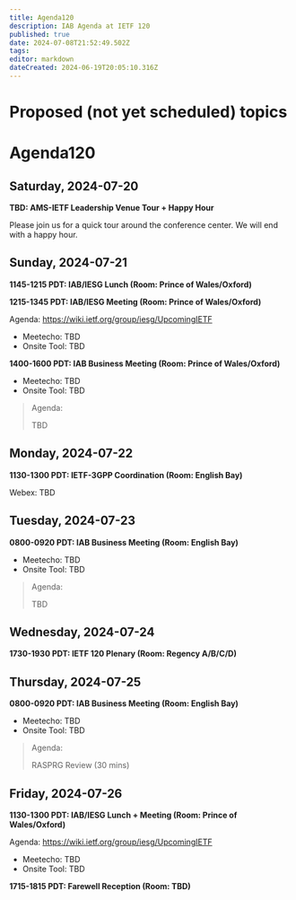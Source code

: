 ```yaml
---
title: Agenda120
description: IAB Agenda at IETF 120
published: true
date: 2024-07-08T21:52:49.502Z
tags: 
editor: markdown
dateCreated: 2024-06-19T20:05:10.316Z
---
```


# Proposed (not yet scheduled) topics


# Agenda120

## Saturday, 2024-07-20

**TBD: AMS-IETF Leadership Venue Tour + Happy Hour**

Please join us for a quick tour around the conference center. We will end with a happy hour.

## Sunday, 2024-07-21

**1145-1215 PDT: IAB/IESG Lunch (Room: Prince of Wales/Oxford)**

**1215-1345 PDT: IAB/IESG Meeting (Room: Prince of Wales/Oxford)** 

Agenda: https://wiki.ietf.org/group/iesg/UpcomingIETF

* Meetecho: TBD
* Onsite Tool: TBD

**1400-1600 PDT: IAB Business Meeting (Room: Prince of Wales/Oxford)** 

* Meetecho: TBD
* Onsite Tool: TBD

> Agenda:
> 
> TBD

## Monday, 2024-07-22

**1130-1300 PDT: IETF-3GPP Coordination (Room: English Bay)**

Webex: TBD

## Tuesday, 2024-07-23

**0800-0920 PDT: IAB Business Meeting (Room: English Bay)**

* Meetecho: TBD
* Onsite Tool: TBD

> Agenda: 
> 
> TBD

## Wednesday, 2024-07-24

**1730-1930 PDT: IETF 120 Plenary (Room: Regency A/B/C/D)**

## Thursday, 2024-07-25

**0800-0920 PDT: IAB Business Meeting (Room: English Bay)**

* Meetecho: TBD
* Onsite Tool: TBD

> Agenda:
> 
> RASPRG Review (30 mins)


## Friday, 2024-07-26

**1130-1300 PDT: IAB/IESG Lunch + Meeting (Room: Prince of Wales/Oxford)** 

Agenda: https://wiki.ietf.org/group/iesg/UpcomingIETF

* Meetecho: TBD
* Onsite Tool: TBD

**1715-1815 PDT: Farewell Reception (Room: TBD)**



